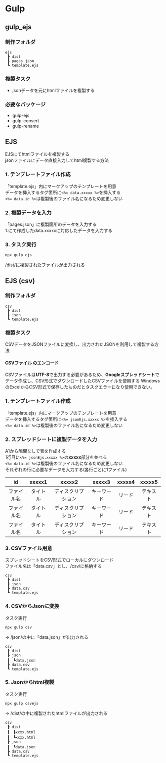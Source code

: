 # Gulp
## gulp_ejs
### 制作フォルダ
```
ejs
 ┣ dist
 ┣ pages.json
 ┗ template.ejs
```

### 複製タスク
- jsonデータを元にhtmlファイルを複製する

### 必要なパッケージ
- gulp-ejs
- gulp-convert
- gulp-rename



## EJS
EJSにてhtmlファイルを複製する  
jsonファイルにデータ直接入力してhtml複製する方法



### 1. テンプレートファイル作成
「template.ejs」内にマークアップのテンプレートを用意  
データを挿入するタグ箇所に```<%= data.xxxxx %>```を挿入する  
```<%= data.id %>```は複製後のファイル名になるため変更しない

### 2. 複製データを入力
「pages.json」に複製箇所のデータを入力する  
1.にて作成したdata.xxxxxに対応したデータを入力する

### 3. タスク実行
```
npx gulp ejs
```
/dist/に複製されたファイルが出力される



## EJS (csv)
### 制作フォルダ
```
csv
 ┣ dist
 ┣ json
 ┗ template.ejs
```

### 複製タスク
CSVデータをJSONファイルに変換し、出力されたJSONを利用して複製する方法  

#### CSVファイル のエンコード
CSVファイルは**UTF-8**で出力する必要があるため、**Googleスプレッドシート**でデータ作成し、CSV形式でダウンロードしたCSVファイルを使用する
WindowsのExcelからCSV形式で保存したものだとタスクエラーになり使用できない。


### 1. テンプレートファイル作成

「template.ejs」内にマークアップのテンプレートを用意  
データを挿入するタグ箇所に```<%= jsonEjs.xxxxx %>```を挿入する  
```<%= data.id %>```は複製後のファイル名になるため変更しない

### 2. スプレッドシートに複製データを入力
A1から隙間なしで表を作成する  
1行目に```<%= jsonEjs.xxxxx %>```の**xxxxx**部分を並べる  
```<%= data.id %>```は複製後のファイル名になるため変更しない  
それぞれの行に必要なデータを入力する(各行ごとに1ファイル)

id|xxxxx1|xxxxx2|xxxxx3|xxxxx4|xxxxx5
:---:|:---:|:---:|:---:|:---:|:---:
ファイル名|タイトル|ディスクリプション|キーワード|リード|テキスト
ファイル名|タイトル|ディスクリプション|キーワード|リード|テキスト
ファイル名|タイトル|ディスクリプション|キーワード|リード|テキスト


### 3. CSVファイル用意
スプレッドシートをCSV形式でローカルにダウンロード  
ファイル名は「data.csv」とし、/csv/に格納する

```
csv
 ┣ dist
 ┣ json
 ┣ data.csv
 ┗ template.ejs
```

### 4. CSVからJsonに変換
タスク実行
```
npx gulp csv
```
-> /json/の中に「data.json」が出力される
```
csv
 ┣ dist
 ┣ json
 ┃　┗data.json
 ┣ data.csv
 ┗ template.ejs
```

### 5. Jsonからhtml複製
タスク実行
```
npx gulp csvejs
```
-> /dist/の中に複製されたhtmlファイルが出力される
```
csv
 ┣ dist
 ┃　┣xxxx.html
 ┃　┗xxxx.html
 ┣ json
 ┃　┗data.json
 ┣ data.csv
 ┗ template.ejs
```
